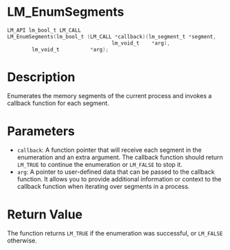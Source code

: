 # LM_EnumSegments

```c
LM_API lm_bool_t LM_CALL
LM_EnumSegments(lm_bool_t (LM_CALL *callback)(lm_segment_t *segment,
                			      lm_void_t    *arg),
		lm_void_t          *arg);
```

# Description
Enumerates the memory segments of the current process and invokes a callback function for each segment.

# Parameters
 - `callback`: A function pointer that will receive each segment in the enumeration and an extra argument.
The callback function should return `LM_TRUE` to continue the enumeration or `LM_FALSE` to stop it.
 - `arg`: A pointer to user-defined data that can be passed to the callback function.
It allows you to provide additional information or context to the callback function when iterating over segments in a process.

# Return Value
The function returns `LM_TRUE` if the enumeration was successful, or `LM_FALSE` otherwise.
